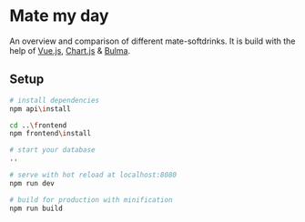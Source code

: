 # Mate my day
An overview and comparison of different mate-softdrinks.
It is build with the help of [Vue.js](https://vuejs.org/), [Chart.js](http://www.chartjs.org/) & [Bulma](https://bulma.io://bulma.io/).

## Setup
``` bash
# install dependencies
npm api\install

cd ..\frontend
npm frontend\install

# start your database
..

# serve with hot reload at localhost:8080
npm run dev

# build for production with minification
npm run build
```

